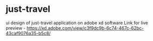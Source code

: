 # just-travel
ui design of just-travel application on adobe xd software
Link for live preview - https://xd.adobe.com/view/c3f9dc9b-6c74-467c-62bc-43caf9076a35-b5c8/
